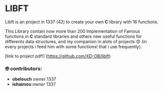 # LIBFT

Libft is an project in 1337 (42) to create your own **C** library with 16 functions.

This Library contain now more than 200 Implementation of Famous functions in **C** standard libraries and others new useful functions for differents data structures, and my companion in alots of projects :heart_eyes: (in every projects i feed him with some functions! that i use frequently).

[link to project pdf!] (https://github.com/XD-OB/libft)

### :nerd_face: contributors:

- **obelouch** *owner* 1337
- **ishaimou** *owner* 1337
